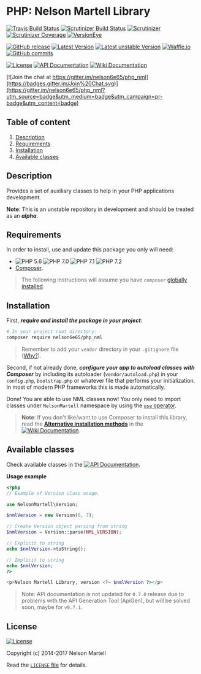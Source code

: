 # PHP: Nelson Martell Library

[![Travis Build Status](https://img.shields.io/travis/nelson6e65/php_nml/master.svg)](https://travis-ci.org/nelson6e65/php_nml)
[![Scrutinizer Build Status](https://img.shields.io/scrutinizer/build/g/nelson6e65/php_nml.svg?b=master&label=scrutinizer)](https://scrutinizer-ci.com/g/nelson6e65/php_nml/build-status/master)
[![Scrutinizer](https://img.shields.io/scrutinizer/g/nelson6e65/php_nml.svg?label=quality)](https://scrutinizer-ci.com/g/nelson6e65/php_nml/?branch=master)
[![Scrutinizer Coverage](https://img.shields.io/scrutinizer/coverage/g/nelson6e65/php_nml/master.svg)](https://scrutinizer-ci.com/g/nelson6e65/php_nml/?branch=master)
[![VersionEye](https://img.shields.io/versioneye/d/php/nelson6e65:php_nml.svg)](https://www.versioneye.com/php/nelson6e65:php_nml#dependencies)

[![GitHub release](https://img.shields.io/github/tag/nelson6e65/php_nml.svg)](https://github.com/nelson6e65/php_nml/tags)
[![Latest Version](https://img.shields.io/packagist/v/nelson6e65/php_nml.svg?label=stable)](https://packagist.org/packages/nelson6e65/php_nml)
[![Latest unstable Version](https://img.shields.io/packagist/vpre/nelson6e65/php_nml.svg?label=unstable)](https://packagist.org/packages/nelson6e65/php_nml#dev-master)
[![Waffle.io](https://img.shields.io/waffle/label/nelson6e65/php_nml/wip.svg?label=Work%20in%20progress)](http://waffle.io/nelson6e65/php_nml)
[![GitHub commits](https://img.shields.io/github/commits-since/nelson6e65/php_nml/v0.6.1.svg)](https://github.com/nelson6e65/php_nml/compare/v0.6.1...master)

[![License](https://img.shields.io/github/license/nelson6e65/php_nml.svg)](LICENSE)
[![API Documentation](http://img.shields.io/badge/documentation-API-yellow.svg)](http://nelson6e65.github.io/php_nml/api)
[![Wiki Documentation](http://img.shields.io/badge/documentation-WIKI-lightgray.svg)](https://github.com/nelson6e65/php_nml/wiki)

[![Join the chat at https://gitter.im/nelson6e65/php_nml](https://badges.gitter.im/Join%20Chat.svg)](https://gitter.im/nelson6e65/php_nml?utm_source=badge&utm_medium=badge&utm_campaign=pr-badge&utm_content=badge)

<!-- TOC depthFrom:2 depthTo:6 withLinks:1 updateOnSave:0 orderedList:1 -->

## Table of content

1. [Description](#description)
2. [Requirements](#requirements)
3. [Installation](#installation)
4. [Available classes](#available-classes)

<!-- /TOC -->


## Description

Provides a set of auxiliary classes to help in your PHP applications development.

**Note**: This is an unstable repository in development and should be treated as an ***alpha***.


## Requirements

In order to install, use and update this package you only will need:

* ![PHP 5.6](http://img.shields.io/badge/PHP-5.6-yellow.svg) ![PHP 7.0](http://img.shields.io/badge/PHP-7.0-yellow.svg) ![PHP 7.1](http://img.shields.io/badge/PHP-7.1-yellow.svg) ![PHP 7.2](http://img.shields.io/badge/PHP-7.2-yellow.svg)
* [Composer](https://getcomposer.org).

> The following instructions will assume you have `composer` [globally installed](https://getcomposer.org/doc/00-intro.md#globally).


## Installation

First, ***require and install the package in your project***:

```sh
# In your project root directory:
composer require nelson6e65/php_nml
```

> Remember to add your `vendor` directory in your `.gitignore` file ([Why?](https://getcomposer.org/doc/faqs/should-i-commit-the-dependencies-in-my-vendor-directory.md)).

Second, if not already done, ***configure your app to autoload classes with Composer*** by including its autoloader (`vendor/autoload.php`) in your `config.php`, `bootstrap.php` or whatever file that performs your initialization. In most of modern PHP frameworks this is made automatically.

Done! You are able to use NML classes now! You only need to import classes under `NelsonMartell` namespace by using the [`use` operator](http://php.net/manual/en/language.namespaces.importing.php).

> **Note**: If you don't like/want to use Composer to install this library, read the [**Alternative installation methods**](https://github.com/nelson6e65/php_nml/wiki/Alternative-installation-methods) in the [![Wiki Documentation](http://img.shields.io/badge/documentation-WIKI-lightgray.svg)](https://github.com/nelson6e65/php_nml/wiki).


## Available classes

Check available classes in the [![API Documentation](http://img.shields.io/badge/documentation-API-yellow.svg)](http://nelson6e65.github.io/php_nml/api).

**Usage example**

```php
<?php
// Example of Version class usage.

use NelsonMartell\Version;

$nmlVersion = new Version(0, 7);

// Create Version object parsing from string
$nmlVersion = Version::parse(NML_VERSION);

// Explicit to string
echo $nmlVersion->toString();

// Implicit to string
echo $nmlVersion;
?>

<p>Nelson Martell Library, version <?= $nmlVersion ?></p>

```

> Note: API documentation is not updated for `0.7.0` release due to problems with the API Generation Tool (ApiGen), but will be solved soon, maybe for `v0.7.1`.


## License

[![License](https://img.shields.io/github/license/nelson6e65/php_nml.svg)](LICENSE)

Copyright (c) 2014-2017 Nelson Martell

Read the [`LICENSE` file](LICENSE) for details.
